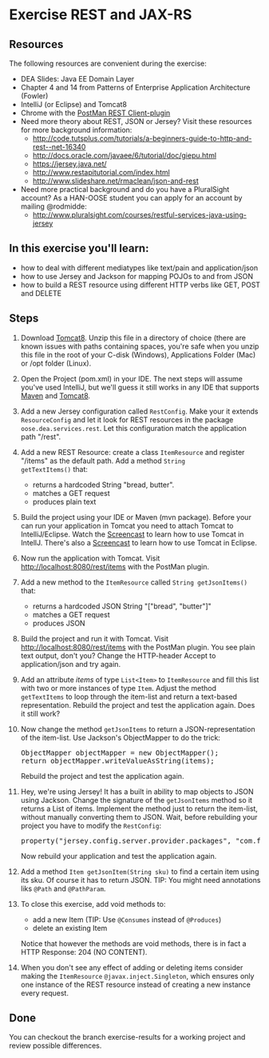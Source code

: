 Exercise REST and JAX-RS
=========================
Resources
-------------
The following resources are convenient during the exercise:

* DEA Slides: Java EE Domain Layer 
* Chapter 4 and 14 from Patterns of Enterprise Application Architecture (Fowler)
* IntelliJ (or Eclipse) and Tomcat8
* Chrome with the [PostMan REST Client-plugin](https://www.getpostman.com/)
* Need more theory about REST, JSON or Jersey? Visit these resources for more background information:
	* http://code.tutsplus.com/tutorials/a-beginners-guide-to-http-and-rest--net-16340
	* http://docs.oracle.com/javaee/6/tutorial/doc/giepu.html
	* https://jersey.java.net/
	* http://www.restapitutorial.com/index.html
	* http://www.slideshare.net/rmaclean/json-and-rest
* Need more practical background and do you have a PluralSight account? As a HAN-OOSE student you can apply for an account by mailing @rodmidde:
	* http://www.pluralsight.com/courses/restful-services-java-using-jersey 
 
In this exercise you'll learn:
------------------------------
*  how to deal with different mediatypes like text/pain and application/json
*  how to use Jersey and Jackson for mapping POJOs to and from JSON
*  how to build a REST resource using different HTTP verbs like GET, POST and DELETE 

Steps
-----
1. Download [Tomcat8](http://apache.proserve.nl/tomcat/tomcat-8/v8.0.27/bin/apache-tomcat-8.0.27.zip "Tomcat8"). Unzip this file in a directory of choice (there are known issues with paths containing spaces, you're safe when you unzip this file in the root of your C-disk (Windows), Applications Folder (Mac) or /opt folder (Linux).   
2. Open the Project (pom.xml) in your IDE. The next steps will assume you've used IntelliJ, but we'll guess it still works in any IDE that supports [Maven](http://maven.apache.org/ "Maven") and [Tomcat8](http://tomcat.apache.org/ "Tomcat8"). 
3.  Add a new Jersey configuration called <code>RestConfig</code>. Make your it extends <code>ResourceConfig</code> and let it look for REST resources in the package <code>oose.dea.services.rest</code>. Let this configuration match the application path "/rest".
4. Add a new REST Resource: create a class <code>ItemResource</code> and register "/items" as the default path. Add a method <code>String getTextItems()</code> that:

	* returns a hardcoded String "bread, butter".  
	* matches a GET request
	* produces plain text

5. Build the project using your IDE or Maven (mvn package). Before your can run your application in Tomcat you need to attach Tomcat to IntelliJ/Eclipse. Watch the [Screencast](https://vimeo.com/141192171 "Screencast") to learn how to use Tomcat in IntellJ. There's also a [Screencast](https://www.youtube.com/watch?v=h-yKgQtpbco "available") to learn how to use Tomcat in Eclipse. 
6. Now run the application with Tomcat. Visit [http://localhost:8080/rest/items](http://localhost:8080/rest/items) with the PostMan plugin. 
7. Add a new method to the <code>ItemResource</code> called <code>String getJsonItems()</code> that:

	* returns a hardcoded JSON String "[\"bread\", \"butter\"]"
	* matches a GET request
	* produces JSON

8. Build the project and run it with Tomcat. 
Visit [http://localhost:8080/rest/items](http://localhost:8080/rest/items) with the PostMan plugin. You see plain text output, don't you? Change the HTTP-header Accept to application/json and try again.

9. Add an attribute *items* of type <code>List\<Item></code> to <code>ItemResource</code> and fill this list with two or more instances of type <code>Item</code>. Adjust the method <code>getTextItems</code> to loop through the item-list and return a text-based representation. Rebuild the project and test the application again. Does it still work?

10. Now change the method <code>getJsonItems</code> to return a JSON-representation of the item-list. Use Jackson's ObjectMapper to do the trick: 

	<pre>
	ObjectMapper objectMapper = new ObjectMapper();
	return objectMapper.writeValueAsString(items);
	</pre>

	Rebuild the project and test the application again.

11. Hey, we're using Jersey! It has a built in ability to map objects to JSON using Jackson. Change the signature of the <code>getJsonItems</code> method so it returns a List of items. Implement the method just to return the item-list, without manually converting them to JSON. Wait, before rebuilding your project you have to modify the <code>RestConfig</code>:

	<pre>
	property("jersey.config.server.provider.packages", "com.fasterxml.jackson.jaxrs.json;service");
	</pre>
	
	Now rebuild your application and test the application again.
	
12. Add a method <code>Item getJsonItem(String sku)</code> to find a certain item using its sku. Of course it has to return JSON. TIP: You might need annotations liks <code>@Path</code> and <code>@PathParam</code>. 

13. To close this exercise, add void methods to:
	* add a new Item (TIP: Use <code>@Consumes</code> instead of <code>@Produces</code>)
	* delete an existing Item 

    Notice that however the methods are void methods, there is in fact a HTTP Response: 204 (NO CONTENT).

14. When you don't see any effect of adding or deleting items consider making the <code>ItemResource</code> <code>@javax.inject.Singleton</code>, which ensures only one instance of the REST resource instead of creating a new instance every request.
    
Done 
----
You can checkout the branch exercise-results for a working project and review possible differences. 
